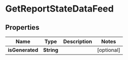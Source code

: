 

# GetReportStateDataFeed


## Properties

Name | Type | Description | Notes
------------ | ------------- | ------------- | -------------
**isGenerated** | **String** |  |  [optional]



